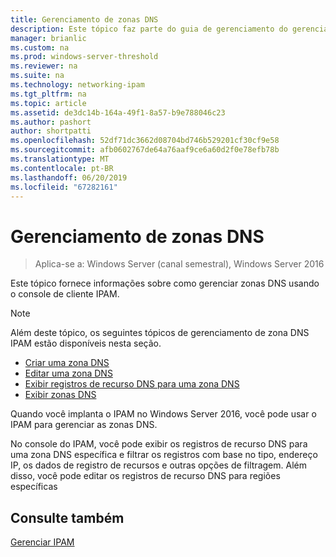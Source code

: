 ```yaml
---
title: Gerenciamento de zonas DNS
description: Este tópico faz parte do guia de gerenciamento do gerenciamento de endereço IP (IPAM) no Windows Server 2016.
manager: brianlic
ms.custom: na
ms.prod: windows-server-threshold
ms.reviewer: na
ms.suite: na
ms.technology: networking-ipam
ms.tgt_pltfrm: na
ms.topic: article
ms.assetid: de3dc14b-164a-49f1-8a57-b9e788046c23
ms.author: pashort
author: shortpatti
ms.openlocfilehash: 52df71dc3662d08704bd746b529201cf30cf9e58
ms.sourcegitcommit: afb0602767de64a76aaf9ce6a60d2f0e78efb78b
ms.translationtype: MT
ms.contentlocale: pt-BR
ms.lasthandoff: 06/20/2019
ms.locfileid: "67282161"
---
```

# <a name="dns-zone-management"></a>Gerenciamento de zonas DNS

>Aplica-se a: Windows Server (canal semestral), Windows Server 2016

Este tópico fornece informações sobre como gerenciar zonas DNS usando o console de cliente IPAM.  
  
> [!NOTE]  
> Além deste tópico, os seguintes tópicos de gerenciamento de zona DNS IPAM estão disponíveis nesta seção.  
>   
> -   [Criar uma zona DNS](../../technologies/ipam/Create-a-DNS-Zone.md)  
> -   [Editar uma zona DNS](../../technologies/ipam/Edit-a-DNS-Zone.md)  
> -   [Exibir registros de recurso DNS para uma zona DNS](../../technologies/ipam/View-DNS-Resource-Records-for-a-DNS-Zone.md)  
> -   [Exibir zonas DNS](../../technologies/ipam/View-DNS-Zones.md)  
  
Quando você implanta o IPAM no Windows Server 2016, você pode usar o IPAM para gerenciar as zonas DNS.  
  
No console do IPAM, você pode exibir os registros de recurso DNS para uma zona DNS específica e filtrar os registros com base no tipo, endereço IP, os dados de registro de recursos e outras opções de filtragem. Além disso, você pode editar os registros de recurso DNS para regiões específicas  
  
## <a name="see-also"></a>Consulte também  
[Gerenciar IPAM](Manage-IPAM.md)  
  


